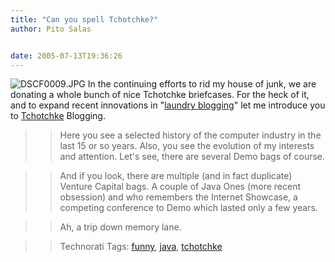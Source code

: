 ```yaml
---
title: "Can you spell Tchotchke?"
author: Pito Salas


date: 2005-07-13T19:36:26
---
```



>>

>>
![DSCF0009.JPG](https://i0.wp.com/s3.media.squarespace.com/production/1075723/12829350/weblogs/images/posts/DSCF0009_1.jpg?resize=512%2C384)
In the continuing efforts to rid my house of junk, we are donating a whole
bunch of nice Tchotchke briefcases. For the heck of it, and to expand recent
innovations in "[laundry
blogging](<http://enthusiasm.cozy.org/archives/2005/06/laundry-blogging/>)"
let me introduce you to
[Tchotchke](<http://dictionary.reference.com/wordoftheday/archive/2000/01/19.html>)
Blogging.

>>

>> Here you see a selected history of the computer industry in the last 15 or
so years. Also, you see the evolution of my interests and attention. Let's
see, there are several Demo bags of course.

>>

>> And if you look, there are multiple (and in fact duplicate) Venture Capital
bags. A couple of Java Ones (more recent obsession) and who remembers the
Internet Showcase, a competing conference to Demo which lasted only a few
years.

>>

>> Ah, a trip down memory lane.

>>

>> Technorati Tags: [funny](<http://technorati.com/tag/funny>),
[java](<http://technorati.com/tag/java>),
[tchotchke](<http://technorati.com/tag/tchotchke>)


